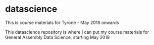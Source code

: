 # datascience
This is course materials for Tyrone - May 2018 onwards

This datascience repository is where I can put my course materials for General Assembly Data Science, starting May 2018